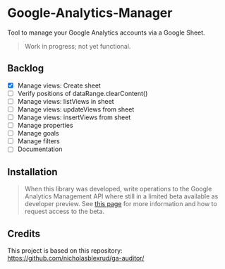 # Google-Analytics-Manager
Tool to manage your Google Analytics accounts via a Google Sheet.

>Work in progress; not yet functional.

## Backlog

- [x] Manage views: Create sheet
- [ ] Verify positions of dataRange.clearContent()
- [ ] Manage views: listViews in sheet
- [ ] Manage views: updateViews from sheet
- [ ] Manage views: insertViews from sheet
- [ ] Manage properties
- [ ] Manage goals
- [ ] Manage filters
- [ ] Documentation

## Installation

> When this library was developed, write operations to the Google Analytics Management API where still in a limited beta available as developer preview. See [this page](https://developers.google.com/analytics/devguides/config/mgmt/v3/account-management) for more information and how to request access to the beta.

## Credits
This project is based on this repository: https://github.com/nicholasblexrud/ga-auditor/